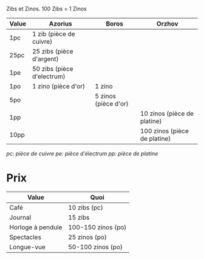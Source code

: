 Zibs et Zinos.
100 Zibs = 1 Zinos

| Value | Azorius                    | Boros                | Orzhov                       |
| ----- | -------------------------- | -------------------- | ---------------------------- |
| 1pc   | 1 zib (pièce de cuivre)    |                      |                              |
| 25pc  | 25 zibs (pièce d'argent)   |                      |                              |
| 1pe   | 50 zibs (pièce d'electrum) |                      |                              |
| 1po   | 1 zino (pièce d'or)        | 1 zino               |                              |
| 5po   |                            | 5 zinos (pièce d'or) |                              |
| 1pp   |                            |                      | 10 zinos (pièce de platine)  |
| 10pp  |                            |                      | 100 zinos (pièce de platine) |
*pc: pièce de cuivre*
*pe: pièce d'électrum*
*pp: pièce de platine*

# Prix

| Value             | Quoi               |
| ----------------- | ------------------ |
| Café              | 10 zibs (pc)       |
| Journal           | 15 zibs            |
| Horloge à pendule | 100-150 zinos (po) |
| Spectacles        | 25 zinos (po)      |
| Longue-vue        | 50-100 zinos (po)  |
